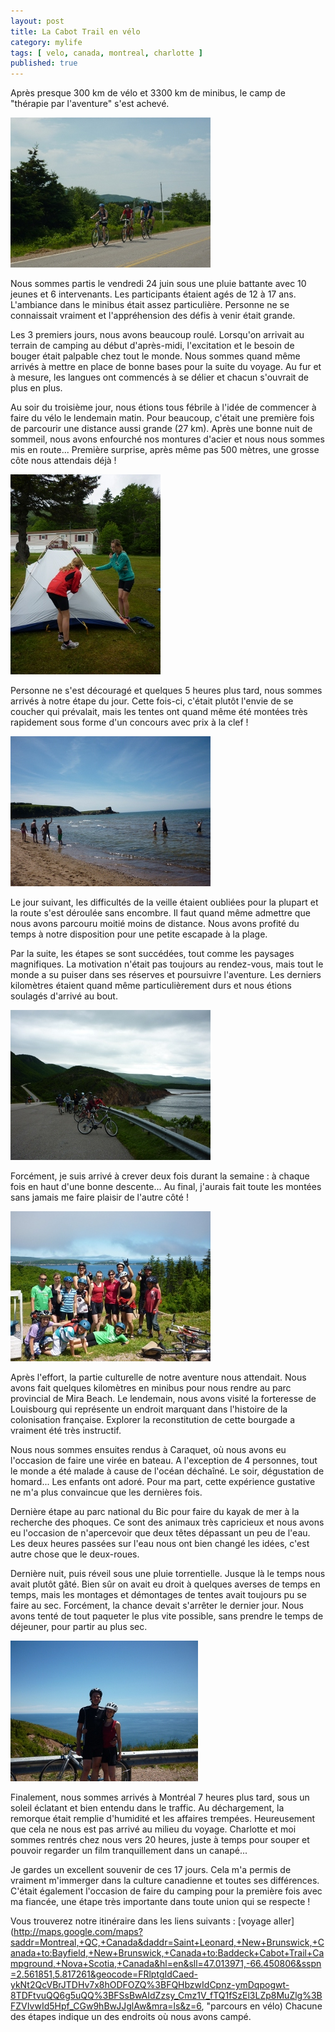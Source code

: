 ```yaml
---
layout: post
title: La Cabot Trail en vélo
category: mylife
tags: [ velo, canada, montreal, charlotte ]
published: true
---
```

Après presque 300 km de vélo et 3300 km de minibus, le camp de "thérapie par l'aventure" s'est achevé.

![Des cyclistes](/files/images/blog/small/camp_velo/cyclistes.jpg)

Nous sommes partis le vendredi 24 juin sous une pluie battante avec 10 jeunes et 6 intervenants. Les participants étaient agés de 12 à 17 ans. L'ambiance dans le minibus était assez particulière. Personne ne se connaissait vraiment et l'appréhension des défis à venir était grande.

<!--more-->

Les 3 premiers jours, nous avons beaucoup roulé. Lorsqu'on arrivait au terrain de camping au début d'après-midi, l'excitation et le besoin de bouger était palpable chez tout le monde. Nous sommes quand même arrivés à mettre en place de bonne bases pour la suite du voyage. Au fur et à mesure, les langues ont commencés à se délier et chacun s'ouvrait de plus en plus.

Au soir du troisième jour, nous étions tous fébrile à l'idée de commencer à faire du vélo le lendemain  matin. Pour beaucoup, c'était une première fois de parcourir une distance aussi grande (27 km). Après une bonne nuit de sommeil, nous avons enfourché nos montures d'acier et nous nous sommes mis en route... Première surprise, après même pas 500 mètres, une grosse côte nous attendais déjà !

![Concours de montage de tentes](/files/images/blog/small/camp_velo/concours_tentes.jpg)

Personne ne s'est découragé et quelques 5 heures plus tard, nous sommes arrivés à notre étape du jour. Cette fois-ci, c'était plutôt l'envie de se coucher qui prévalait, mais les tentes ont quand même été montées très rapidement sous forme d'un concours avec prix à la clef !

![L'océan à Mira Beach](/files/images/blog/small/camp_velo/ocean.jpg)

Le jour suivant, les difficultés de la veille étaient oubliées pour la plupart et la route s'est déroulée sans encombre. Il faut quand même admettre que nous avons parcouru moitié moins de distance. Nous avons profité du temps à notre disposition pour une petite escapade à la plage.

Par la suite, les étapes se sont succédées, tout comme les paysages magnifiques. La motivation n'était pas toujours au rendez-vous, mais tout le monde a su puiser dans ses réserves et poursuivre l'aventure. Les derniers kilomètres étaient quand même particulièrement durs et nous étions soulagés d'arrivé au bout.

![Paysage du Cabot Trail](/files/images/blog/small/camp_velo/paysage_cabot_trail.jpg)

Forcément, je suis arrivé à crever deux fois durant la semaine : à chaque fois en haut d'une bonne descente... Au final, j'aurais fait toute les montées sans jamais me faire plaisir de l'autre côté !

![Les participants du camp](/files/images/blog/small/camp_velo/camp_velo.jpg)

Après l'effort, la partie culturelle de notre aventure nous attendait. Nous avons fait quelques kilomètres en minibus pour nous rendre au parc provincial de Mira Beach. Le lendemain, nous avons visité la forteresse de Louisbourg qui représente un endroit marquant dans l'histoire de la colonisation française. Explorer la reconstitution de cette bourgade a vraiment été très instructif.

Nous nous sommes ensuites rendus à Caraquet, où nous avons eu l'occasion de faire une virée en bateau. A l'exception de 4 personnes, tout le monde a été malade à cause de l'océan déchaîné. Le soir, dégustation de homard... Les enfants ont adoré. Pour ma part, cette expérience gustative ne m'a plus convaincue que les dernières fois.

Dernière étape au parc national du Bic pour faire du kayak de mer à la recherche des phoques. Ce sont des animaux très capricieux et nous avons eu l'occasion de n'apercevoir que deux têtes dépassant un peu de l'eau. Les deux heures passées sur l'eau nous ont bien changé les idées, c'est autre chose que le deux-roues.

Dernière nuit, puis réveil sous une pluie torrentielle. Jusque là le temps nous avait plutôt gâté. Bien sûr on avait eu droit à quelques averses de temps en temps, mais les montages et démontages de tentes avait toujours pu se faire au sec. Forcément, la chance devait s'arrêter le dernier jour. Nous avons tenté de tout paqueter le plus vite possible, sans prendre le temps de déjeuner, pour partir au plus sec.

![Charlotte et Gilles en haut Smokey Mountain](/files/images/blog/small/camp_velo/cha_gilles_velo.jpg)

Finalement, nous sommes arrivés à Montréal 7 heures plus tard, sous un soleil éclatant et bien entendu dans le traffic. Au déchargement, la remorque était remplie d'humidité et les affaires trempées. Heureusement que cela ne nous est pas arrivé au milieu du voyage. Charlotte et moi sommes rentrés chez nous vers 20 heures, juste à temps pour souper et pouvoir regarder un film tranquillement dans un canapé...

Je gardes un excellent souvenir de ces 17 jours. Cela m'a permis de vraiment m'immerger dans la culture canadienne et toutes ses différences. C'était également l'occasion de faire du camping pour la première fois avec ma fiancée, une étape très importante dans toute union qui se respecte !

Vous trouverez notre itinéraire dans les liens suivants : [voyage aller](http://maps.google.com/maps?saddr=Montreal,+QC,+Canada&daddr=Saint+Leonard,+New+Brunswick,+Canada+to:Bayfield,+New+Brunswick,+Canada+to:Baddeck+Cabot+Trail+Campground,+Nova+Scotia,+Canada&hl=en&sll=47.013971,-66.450806&sspn=2.561851,5.817261&geocode=FRlptgIdCaed-ykNt2QcVBrJTDHv7x8hODFOZQ%3BFQHbzwIdCpnz-ymDqpogwt-8TDFtvuQQ6g5uQQ%3BFSsBwAIdZzsy_Cmz1V_fTQ1fSzEl3LZp8MuZlg%3BFZVIvwId5Hpf_CGw9hBwJJglAw&mra=ls&z=6, "parcours en vélo) Chacune des étapes indique un des endroits où nous avons campé.

